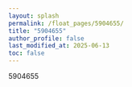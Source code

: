 ```yaml
---
layout: splash
permalink: /float_pages/5904655/
title: "5904655"
author_profile: false
last_modified_at: 2025-06-13
toc: false
---
```

 
5904655
